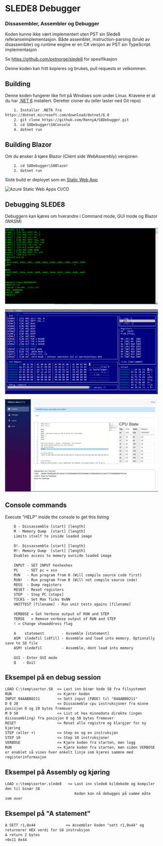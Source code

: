 # SLEDE8 Debugger
### Dissasembler, Assembler og Debugger


Koden kunne ikke vært implementert uten PST sin Slede8 referanseimplementasjon.
Både assembler, instruction-parsing (brukt av disassembler) og runtime engine er en C# versjon av PST sin TypeScript implementasjon

Se https://github.com/pstnorge/slede8 for spesifikasjon

Denne koden kan fritt kopieres og brukes, pull requests er velkommen.



## Building 

Denne koden fungerer like fint på Windows som under Linux.
Kravene er at du har [.NET 6](https://dotnet.microsoft.com/download/dotnet/6.0) installert.
Deretter cloner du (eller laster ned Git repo)

```
    1. Installer .NET6 fra https://dotnet.microsoft.com/download/dotnet/6.0
    2. git clone https://github.com/RonnyA/S8Debugger.git
    3. cd S8Debugger\S8Console
    4. dotnet run
```

## Building Blazor

Om du ønsker å kjøre Blazor (Client side WebAssembly) versjonen
```
    1. cd S8Debugger\S8Blazor
    2. dotnet run
```

Siste build er deployet som en [Static Web App](https://slede8.hackercorp.no/)

![Azure Static Web Apps CI/CD](https://github.com/RonnyA/S8Debugger/workflows/Azure%20Static%20Web%20Apps%20CI/CD/badge.svg)

## Debugging SLEDE8

Debuggern kan kjøres om hverandre i Command mode, GUI mode og Blazor (WASM) 

![Command mode](Doc/command-mode.png)

![GUI mode](Doc/gui-mode.png)

[![WASM mode](Doc/wasm-mode.png)](https://brave-flower-00d404403.azurestaticapps.net/)


## Console commands

Execute "HELP" inside the console to get this listing

```
    D - Dissassemble [start] [length]
    M - Memory Dump  [start] [length]
    Limits itself to inside loaded image

    D!- Dissassemble [start] [length]
    M!- Memory Dump  [start] [length]
    Enables access to memory ourside loaded image

    INPUT - SET INPUT hexhexhex
    PC    - SET pc = xxx
    RUN   - Run program from 0 (Will compile source code first)
    RUN!  - Run program from 0 (Will not compile source code)
    REGS  - Dump registers
    RESET - Reset registers
    STEP  - Step PC [steps]
    TICKS - Set Max Ticks 0xNN
    UNITTEST [filename] - Run unit tests agains [filename]

    VERBOSE = Set Verbose output of RUN and STEP
    TERSE   = Remove verbose output of RUN and STEP
    ! = Change showaddress flag

    A    statement        - Assemble [statement]
    ASM  sledefil [s8fil] - Assemble and load into memory. Optionally save to S8 file
    ASM! sledefil         - Assemble, dont load into memory

    GUI - Enter GUI mode
    Q   - Quit
```
## Eksempel på en debug session

    LOAD C:\temp\sorter.S8  <= Last inn binær kode S8 fra filsystemet
    RUN                     <= Kjører koden
    INPUT 04AABB0211        <= Sett input (FØDE) til "04AABB0211"
    D 0 20                  <= Dissasmeble cpu instruksjoner fra minne posisjon 0 og 20 bytes fremover
    M 0 50                  <= List ut hex minnedata direkte (ingen dissasembling) fra posisjon 0 og 50 bytes fremover
    RESET                   <= Reset alle registre og klargjør for ny kjøring
    STEP (eller +)          <= Step en og en instruksjon
    STEP 10                 <= Step 10 instruksjoner
    VERBOSE                 <= Kjøre koden fra starten, men logg 
    RUN                     <= Kjøre koden fra starten, men siden VERBOSE er enablet så vises hver enkelt linje som kjøres sammne med registerinformasjon

## Eksempel på Assembly og kjøring
    LOAD c:\temp\sorter.slede8   <= Last inn slede8 kildekode og kompiler den til binær S8
                                    Koden kan nå debugges på samme måte som over

## Eksempel på "A statement"

    A SETT r1,0x44              <= Assembler koden "sett r1,0x44" og returnerer HEX verdi for S8 instruksjon
    A return 2 bytes
    >0x11 0x44
